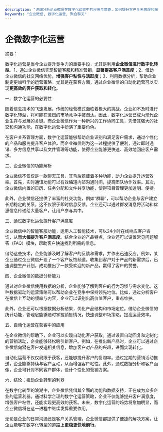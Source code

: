 ```yaml
---
description: "详细分析企业微信在数字化运营中的应用与策略，如何提升客户关系管理和获客能力。"
keywords: "企业微信, 数字化运营, 聚合聊天"
---
```

# 企微数字化运营

摘要： 

数字化运营是当今企业提升竞争力的重要手段，尤其是利用**企业微信进行数字化转型**。1、通过企业微信实现智能客服和精准营销，**显著提高客户满意度**；2、借助企业微信的社交网络优势，**增强客户粘性与活跃度**；3、利用数据分析，帮助企业制定更加科学的运营策略。尤其是在获客方面，通过企业微信的自动化运营可以实现**更高效的客户获取和转化**。

一、数字化运营的必要性

随着信息技术的飞速发展，传统的经营模式面临着极大的挑战。企业如不及时进行数字化转型，将可能在激烈的市场竞争中被淘汰。因此，数字化运营已成为现代企业生存与发展的关键。而企业微信作为一种新兴的工作协同工具，凭借其强大的社交和沟通功能，在数字化运营中扮演了重要角色。

在客户关系管理方面，数字化运营能够帮助企业识别和满足客户需求，通过个性化的产品和服务提升客户体验。而企业微信则为这一过程提供了便利，通过即时通讯、多方信息共享以及文件管理等功能，使得企业能够更快速、高效地回应客户需求。

二、企业微信的功能解析

企业微信不仅仅是一款聊天工具，其背后蕴藏着多种功能，助力企业提升运营效率。首先，实时通讯功能可以有效缩短内部沟通时间，提高团队协作效率。其次，企业微信内置的日历、任务分配和文件共享功能，使得项目管理更加透明、便捷。

此外，企业微信还提供了丰富的社交功能，例如“群聊”，可以帮助企业与客户建立长期稳定的关系。这不仅限于即时信息反馈，企业还可以通过群发消息将活动和优惠信息传递给大量客户，让用户参与其中。

三、通过数字化运营提升客户满意度

企业微信中的智能客服功能，运用人工智能技术，可以24小时在线响应客户咨询，从而**大幅提升客户满意度**。结合企业的产品特点，企业还可以设置常见问题解答（FAQ）模块，帮助客户快速找到所需的信息。

借助这些技术，企业能够及时了解客户的反馈和需求，并作出迅速反应。例如，某企业通过企业微信开设了一个客户反馈频道，收集到客户对于产品的新需求后，迅速调整生产计划，成功推出了一款受欢迎的新产品，赢得了客户的赞誉。

四、企业微信的数据分析能力

通过对企业微信使用数据的分析，企业能够了解到客户的行为习惯与需求变化。这种数据驱动的运营策略可以帮助企业在竞争中保持领先地位。比如，通过分析客户在微信上互动的频率与内容，企业可以识别出高价值客户，重点维护。

此外，企业还可以根据数据分析结果，优化产品结构和市场定位。借助企业微信的统计功能，管理层能够随时掌握销售情况，快速调整市场策略，提高运营效率。

五、自动化运营在获客中的应用

在企业微信的帮助下，企业可以实现自动化客户获取。通过设置自动回复和定制化的营销活动，企业能够轻松吸引新客户。例如，在推出新产品时，企业可以通过企业微信向潜在客户发送相关信息，增加客户对产品的兴趣，进而实现转化。

自动化运营不仅仅局限于获客，还能够提升客户的复购率。通过定期的营销活动推送，企业能够持续与客户互动，从而增强客户粘性。此外，通过数据分析和客户画像，企业可针对不同客户群体，设计个性化的营销方案。

六、结论：推动企业转型的利器

在数字化转型的浪潮中，企业微信凭借其全面的功能和数据支持，正在成为众多企业的运营利器。通过科学合理的数字化运营策略，企业不仅能够提升客户满意度，增强客户粘性，还能实现更高效的获客。未来，数字化运营的趋势将愈加明显，而企业微信将在这一进程中继续发挥重要作用。

无论是企业的日常沟通还是客户关系管理，企业微信都提供了便捷的解决方案，让企业能够在数字化转型的道路上**更稳更快地前行**。
